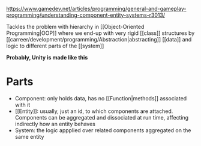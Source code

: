 https://www.gamedev.net/articles/programming/general-and-gameplay-programming/understanding-component-entity-systems-r3013/

Tackles the problem with hierarchy in [[Object-Oriented Programming|OOP]] where we end-up with very rigid [[class]] structures by [[carreer/development/programming/Abstraction|abstracting]] [[data]] and logic to different parts of the [[system]]

**Probably, Unity is made like this**

# Parts

- Component: only holds data, has no [[Function|methods]] associated with it
- [[Entity]]: usually, just an id, to which components are attached. Components can be aggregated and dissociated at run time, affecting indirectly how an entity behaves
- System: the logic appplied over related components aggregated on the same entity
